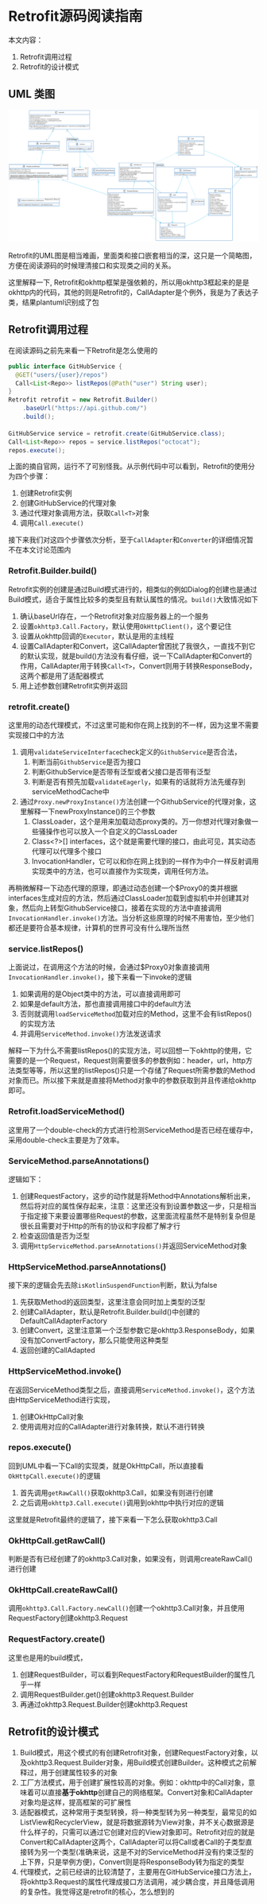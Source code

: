 # Retrofit源码阅读指南

本文内容：

1. Retrofit调用过程
2. Retrofit的设计模式

## UML 类图

![](./retrofit-class.png)

Retrofit的UML图是相当难画，里面类和接口嵌套相当的深，这只是一个简略图，方便在阅读源码的时候理清接口和实现类之间的关系。

这里解释一下, Retrofit和okhttp框架是强依赖的，所以用okhttp3框起来的是是okhttp内的代码，其他的则是Retrofit的，CallAdapter是个例外，我是为了表达子类，结果plantuml识别成了包

## Retrofit调用过程

在阅读源码之前先来看一下Retrofit是怎么使用的

```java
public interface GitHubService {
  @GET("users/{user}/repos")
  Call<List<Repo>> listRepos(@Path("user") String user);
}
Retrofit retrofit = new Retrofit.Builder()
    .baseUrl("https://api.github.com/")
    .build();

GitHubService service = retrofit.create(GitHubService.class);
Call<List<Repo>> repos = service.listRepos("octocat");
repos.execute();
```

上面的摘自官网，运行不了可别怪我。从示例代码中可以看到，Retrofit的使用分为四个步骤：

1. 创建Retrofit实例
2. 创建GitHubService的代理对象
3. 通过代理对象调用方法，获取`Call<T>`对象
4. 调用`Call.execute()`

接下来我们对这四个步骤依次分析，至于`CallAdapter`和`Converter`的详细情况暂不在本文讨论范围内

### Retrofit.Builder.build()

Retrofit实例的创建是通过Build模式进行的，相类似的例如Dialog的创建也是通过Build模式，适合于属性比较多的类型且有默认属性的情况。`build()`大致情况如下

1. 确认baseUrl存在，一个Retrofit对象对应服务器上的一个服务
2. 设置`okhttp3.Call.Factory`，默认使用`OkHttpClient()`，这个要记住
3. 设置从okhttp回调的`Executor`，默认是用的主线程
4. 设置CallAdapter和Convert，这CallAdapter曾困扰了我很久，一直找不到它的默认实现，就是build()方法没有看仔细，说一下CallAdapter和Convert的作用，CallAdapter用于转换`Call<T>`，Convert则用于转换ResponseBody，这两个都是用了适配器模式
5. 用上述参数创建Retrofit实例并返回

### retrofit.create()

这里用的动态代理模式，不过这里可能和你在网上找到的不一样，因为这里不需要实现接口中的方法

1. 调用`validateServiceInterface`check定义的`GithubService`是否合法，
   1. 判断当前`GithubService`是否为接口
   2. 判断GithubService是否带有泛型或者父接口是否带有泛型
   3. 判断是否有预先加载`validateEagerly`，如果有的话就将方法先缓存到serviceMethodCache中
2. 通过`Proxy.newProxyInstance()`方法创建一个GithubService的代理对象，这里解释一下newProxyInstance()的三个参数
   1. ClassLoader，这个是用来加载动态proxy类的。万一你想对代理对象做一些骚操作也可以放入一个自定义的ClassLoader
   2. Class<?>[] interfaces，这个就是需要代理的接口，由此可见，其实动态代理可以代理多个接口
   3. InvocationHandler，它可以和你在网上找到的一样作为中介一样反射调用实现类中的方法，也可以直接作为实现类，调用任何方法。

再稍微解释一下动态代理的原理，即通过动态创建一个$Proxy0的类并根据interfaces生成对应的方法，然后通过ClassLoader加载到虚拟机中并创建其对象，然后向上转型GithubService接口，接着在实现的方法中直接调用`InvocationHandler.invoke()`方法。当分析这些原理的时候不用害怕，至少他们都还是要符合基本规律，计算机的世界可没有什么理所当然

### service.listRepos()

上面说过，在调用这个方法的时候，会通过$Proxy0对象直接调用`InvocationHandler.invoke()`，接下来看一下invoke的逻辑

1. 如果调用的是Object类中的方法，可以直接调用即可
2. 如果是default方法，那也直接调用接口中的default方法
3. 否则就调用`loadServiceMethod`加载对应的Method，这里不会有listRepos()的实现方法
4. 并调用`ServiceMethod.invoke()`方法发送请求

解释一下为什么不需要listRepos()的实现方法，可以回想一下okhttp的使用，它需要的是一个Request，Request则需要很多的参数例如：header，url，http方法类型等等，所以这里的listRepos()只是一个存储了Request所需参数的Method对象而已。所以接下来就是直接将Method对象中的参数获取到并且传递给okhttp即可。

### Retrofit.loadServiceMethod()

这里用了一个double-check的方式进行检测ServiceMethod是否已经在缓存中，采用double-check主要是为了效率。

### ServiceMethod.parseAnnotations()

逻辑如下：

1. 创建RequestFactory，这步的动作就是将Method中Annotations解析出来，然后将对应的属性保存起来，注意：这里还没有到设置参数这一步，只是相当于指定接下来要设置哪些Request的参数，这里面流程虽然不是特别复杂但是很长且需要对于Http的所有的协议和字段都了解才行
2. 检查返回值是否为泛型
3. 调用`HttpServiceMethod.parseAnnotations()`并返回ServiceMethod对象

### HttpServiceMethod.parseAnnotations()

接下来的逻辑会先去除`isKotlinSuspendFunction`判断，默认为false

1. 先获取Method的返回类型，这里注意会同时加上类型的泛型
2. 创建CallAdapter，默认是Retrofit.Builder.build()中创建的DefaultCallAdapterFactory
3. 创建Convert，这里注意第一个泛型参数它是okhttp3.ResponseBody，如果没有加ConvertFactory，那么只能使用这种类型
4. 返回创建的CallAdapted

### HttpServiceMethod.invoke()

在返回ServiceMethod类型之后，直接调用`ServiceMethod.invoke()`，这个方法由HttpServiceMethod进行实现，

1. 创建OkHttpCall对象
2. 使用调用对应的CallAdapter进行对象转换，默认不进行转换

### repos.execute()

回到UML中看一下Call的实现类，就是OkHttpCall，所以直接看`OkHttpCall.execute()`的逻辑

1. 首先调用`getRawCall()`获取okhttp3.Call，如果没有则进行创建
2. 之后调用`okhttp3.Call.execute()`调用到okhttp中执行对应的逻辑

这里就是Retrofit最终的逻辑了，接下来看一下怎么获取okhttp3.Call

### OkHttpCall.getRawCall()

判断是否有已经创建了的okhttp3.Call对象，如果没有，则调用createRawCall()进行创建

### OkHttpCall.createRawCall()

调用`okhttp3.Call.Factory.newCall()`创建一个okhttp3.Call对象，并且使用RequestFactory创建okhttp3.Request

### RequestFactory.create()

这里也是用的build模式，

1. 创建RequestBuilder，可以看到RequestFactory和RequestBuilder的属性几乎一样
2. 调用RequestBuilder.get()创建okhttp3.Request.Builder
3. 再通过okhttp3.Request.Builder创建okhttp3.Request

## Retrofit的设计模式

1. Build模式，用这个模式的有创建Retrofit对象，创建RequestFactory对象，以及okhttp3.Request.Builder对象，用Build模式创建Builder。这种模式之前解释过，用于创建属性较多的对象
2. 工厂方法模式，用于创建扩展性较高的对象。例如：okhttp中的Call对象，意味着可以直接**基于okhttp**创建自己的网络框架。Convert对象和CallAdapter对象均是这样，提高框架的可扩展性
3. 适配器模式，这种常用于类型转换，将一种类型转为另一种类型，最常见的如ListView和RecyclerView，就是将数据源转为View对象，并不关心数据源是什么样子的，只需可以通过它创建对应的View对象即可。Retrofit对应的就是Convert和CallAdapter这两个，CallAdapter可以将Call或者Call的子类型直接转为另一个类型(准确来说，这是不对的ServiceMethod并没有约束泛型的上下界，只是举例方便)，Convert则是将ResponseBody转为指定的类型
4. 代理模式，之前已经讲的比较清楚了，主要用在GitHubService接口方法上，将okhttp3.Request的属性代理成接口方法调用，减少耦合度，并且降低调用的复杂性。我觉得这是retrofit的核心，怎么想到的


